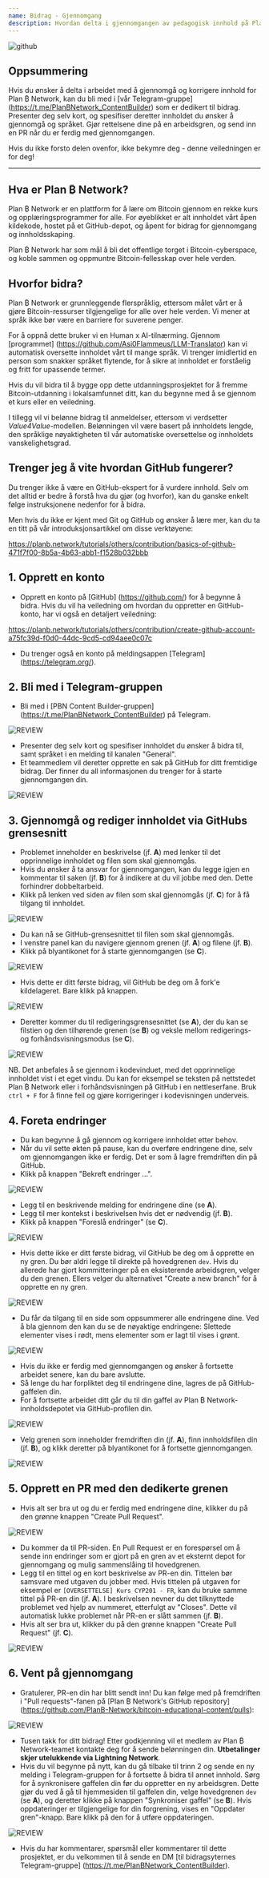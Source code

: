 ```yaml
---
name: Bidrag - Gjennomgang
description: Hvordan delta i gjennomgangen av pedagogisk innhold på Plan ₿ Network?
---
```

![github](assets/cover.webp)

## Oppsummering

Hvis du ønsker å delta i arbeidet med å gjennomgå og korrigere innhold for Plan ₿ Network, kan du bli med i [vår Telegram-gruppe] (https://t.me/PlanBNetwork_ContentBuilder) som er dedikert til bidrag. Presenter deg selv kort, og spesifiser deretter innholdet du ønsker å gjennomgå og språket. Gjør rettelsene dine på en arbeidsgren, og send inn en PR når du er ferdig med gjennomgangen.

Hvis du ikke forsto delen ovenfor, ikke bekymre deg - denne veiledningen er for deg!

---
## Hva er Plan ₿ Network?

Plan ₿ Network er en plattform for å lære om Bitcoin gjennom en rekke kurs og opplæringsprogrammer for alle. For øyeblikket er alt innholdet vårt åpen kildekode, hostet på et GitHub-depot, og åpent for bidrag for gjennomgang og innholdsskaping.

Plan ₿ Network har som mål å bli det offentlige torget i Bitcoin-cyberspace, og koble sammen og oppmuntre Bitcoin-fellesskap over hele verden.

## Hvorfor bidra?

Plan ₿ Network er grunnleggende flerspråklig, ettersom målet vårt er å gjøre Bitcoin-ressurser tilgjengelige for alle over hele verden. Vi mener at språk ikke bør være en barriere for suverene penger.

For å oppnå dette bruker vi en Human x AI-tilnærming. Gjennom [programmet] (https://github.com/Asi0Flammeus/LLM-Translator) kan vi automatisk oversette innholdet vårt til mange språk. Vi trenger imidlertid en person som snakker språket flytende, for å sikre at innholdet er forståelig og fritt for upassende termer.

Hvis du vil bidra til å bygge opp dette utdanningsprosjektet for å fremme Bitcoin-utdanning i lokalsamfunnet ditt, kan du begynne med å se gjennom et kurs eller en veiledning.

I tillegg vil vi belønne bidrag til anmeldelser, ettersom vi verdsetter *Value4Value*-modellen. Belønningen vil være basert på innholdets lengde, den språklige nøyaktigheten til vår automatiske oversettelse og innholdets vanskelighetsgrad.

## Trenger jeg å vite hvordan GitHub fungerer?

Du trenger ikke å være en GitHub-ekspert for å vurdere innhold. Selv om det alltid er bedre å forstå hva du gjør (og hvorfor), kan du ganske enkelt følge instruksjonene nedenfor for å bidra.

Men hvis du ikke er kjent med Git og GitHub og ønsker å lære mer, kan du ta en titt på vår introduksjonsartikkel om disse verktøyene:

https://planb.network/tutorials/others/contribution/basics-of-github-471f7f00-8b5a-4b63-abb1-f1528b032bbb
## 1. Opprett en konto


- Opprett en konto på [GitHub] (https://github.com/) for å begynne å bidra. Hvis du vil ha veiledning om hvordan du oppretter en GitHub-konto, har vi også en detaljert veiledning:

https://planb.network/tutorials/others/contribution/create-github-account-a75fc39d-f0d0-44dc-9cd5-cd94aee0c07c

- Du trenger også en konto på meldingsappen [Telegram] (https://telegram.org/).

## 2. Bli med i Telegram-gruppen


- Bli med i [PBN Content Builder-gruppen] (https://t.me/PlanBNetwork_ContentBuilder) på Telegram.

![REVIEW](assets/fr/01.webp)


- Presenter deg selv kort og spesifiser innholdet du ønsker å bidra til, samt språket i en melding til kanalen "General".
- Et teammedlem vil deretter opprette en sak på GitHub for ditt fremtidige bidrag. Der finner du all informasjonen du trenger for å starte gjennomgangen din.

![REVIEW](assets/fr/02.webp)

## 3. Gjennomgå og rediger innholdet via GitHubs grensesnitt


- Problemet inneholder en beskrivelse (jf. **A**) med lenker til det opprinnelige innholdet og filen som skal gjennomgås.
- Hvis du ønsker å ta ansvar for gjennomgangen, kan du legge igjen en kommentar til saken (jf. **B**) for å indikere at du vil jobbe med den. Dette forhindrer dobbeltarbeid.
- Klikk på lenken ved siden av filen som skal gjennomgås (jf. **C**) for å få tilgang til innholdet.

![REVIEW](assets/fr/03.webp)


- Du kan nå se GitHub-grensesnittet til filen som skal gjennomgås.
- I venstre panel kan du navigere gjennom grenen (jf. **A**) og filene (jf. **B**).
- Klikk på blyantikonet for å starte gjennomgangen (se **C**).

![REVIEW](assets/fr/04.webp)


- Hvis dette er ditt første bidrag, vil GitHub be deg om å fork'e kildelageret. Bare klikk på knappen.

![REVIEW](assets/fr/05.webp)


- Deretter kommer du til redigeringsgrensesnittet (se **A**), der du kan se filstien og den tilhørende grenen (se **B**) og veksle mellom redigerings- og forhåndsvisningsmodus (se **C**).

![REVIEW](assets/fr/06.webp)

NB. Det anbefales å se gjennom i kodevinduet, med det opprinnelige innholdet vist i et eget vindu. Du kan for eksempel se teksten på nettstedet Plan ₿ Network eller i forhåndsvisningen på GitHub i en nettleserfane. Bruk `ctrl + F` for å finne feil og gjøre korrigeringer i kodevisningen underveis.

## 4. Foreta endringer


- Du kan begynne å gå gjennom og korrigere innholdet etter behov.
- Når du vil sette økten på pause, kan du overføre endringene dine, selv om gjennomgangen ikke er ferdig. Det er som å lagre fremdriften din på GitHub.
- Klikk på knappen "Bekreft endringer ...".

![REVIEW](assets/fr/07.webp)


- Legg til en beskrivende melding for endringene dine (se **A**).
- Legg til mer kontekst i beskrivelsen hvis det er nødvendig (jf. **B**).
- Klikk på knappen "Foreslå endringer" (se **C**).

![REVIEW](assets/fr/08.webp)


- Hvis dette ikke er ditt første bidrag, vil GitHub be deg om å opprette en ny gren. Du bør aldri legge til direkte på hovedgrenen `dev`. Hvis du allerede har gjort kommitteringer på en eksisterende arbeidsgren, velger du den grenen. Ellers velger du alternativet "Create a new branch" for å opprette en ny gren.

![REVIEW](assets/fr/13.webp)


- Du får da tilgang til en side som oppsummerer alle endringene dine. Ved å bla gjennom den kan du se de nøyaktige endringene: Slettede elementer vises i rødt, mens elementer som er lagt til vises i grønt.

![REVIEW](assets/fr/09.webp)


- Hvis du ikke er ferdig med gjennomgangen og ønsker å fortsette arbeidet senere, kan du bare avslutte.
- Så lenge du har forpliktet deg til endringene dine, lagres de på GitHub-gaffelen din.
- For å fortsette arbeidet ditt går du til din gaffel av Plan ₿ Network-innholdsdepotet via GitHub-profilen din.

![REVIEW](assets/fr/14.webp)


- Velg grenen som inneholder fremdriften din (jf. **A**), finn innholdsfilen din (jf. **B**), og klikk deretter på blyantikonet for å fortsette gjennomgangen.

![REVIEW](assets/fr/15.webp)

## 5. Opprett en PR med den dedikerte grenen


- Hvis alt ser bra ut og du er ferdig med endringene dine, klikker du på den grønne knappen "Create Pull Request".

![REVIEW](assets/fr/10.webp)


- Du kommer da til PR-siden. En Pull Request er en forespørsel om å sende inn endringer som er gjort på en gren av et eksternt depot for gjennomgang og mulig sammenslåing til hovedgrenen.
- Legg til en tittel og en kort beskrivelse av PR-en din. Tittelen bør samsvare med utgaven du jobber med. Hvis tittelen på utgaven for eksempel er `[OVERSETTELSE] Kurs CYP201 - FR`, kan du bruke samme tittel på PR-en din (jf. **A**). I beskrivelsen nevner du det tilknyttede problemet ved hjelp av nummeret, etterfulgt av "Closes". Dette vil automatisk lukke problemet når PR-en er slått sammen (jf. **B**).
- Hvis alt ser bra ut, klikker du på den grønne knappen "Create Pull Request" (jf. **C**).

![REVIEW](assets/fr/11.webp)

## 6. Vent på gjennomgang


- Gratulerer, PR-en din har blitt sendt inn! Du kan følge med på fremdriften i "Pull requests"-fanen på [Plan ₿ Network's GitHub repository] (https://github.com/PlanB-Network/bitcoin-educational-content/pulls):

![REVIEW](assets/fr/12.webp)


- Tusen takk for ditt bidrag! Etter godkjenning vil et medlem av Plan ₿ Network-teamet kontakte deg for å sende belønningen din. **Utbetalinger skjer utelukkende via Lightning Network**.
- Hvis du vil begynne på nytt, kan du gå tilbake til trinn 2 og sende en ny melding i Telegram-gruppen for å fortsette å bidra til annet innhold. Sørg for å synkronisere gaffelen din før du oppretter en ny arbeidsgren. Dette gjør du ved å gå til hjemmesiden til gaffelen din, velge hovedgrenen `dev` (se **A**), og deretter klikke på knappen "Synkroniser gaffel" (se **B**). Hvis oppdateringer er tilgjengelige for din forgrening, vises en "Oppdater gren"-knapp. Bare klikk på den for å utføre oppdateringen.

![REVIEW](assets/fr/16.webp)


- Hvis du har kommentarer, spørsmål eller kommentarer til dette prosjektet, er du velkommen til å sende en DM [til bidragsyternes Telegram-gruppe] (https://t.me/PlanBNetwork_ContentBuilder).